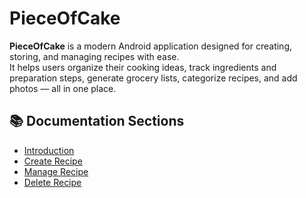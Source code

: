 # PieceOfCake

**PieceOfCake** is a modern Android application designed for creating, storing, and managing recipes with ease.  
It helps users organize their cooking ideas, track ingredients and preparation steps, generate grocery lists, categorize recipes, and add photos — all in one place.

## 📚 Documentation Sections

- [Introduction](intro.md)
- [Create Recipe](recipe_add.md)
- [Manage Recipe](recipe_manage.md)
- [Delete Recipe](recipe_delete.md)

